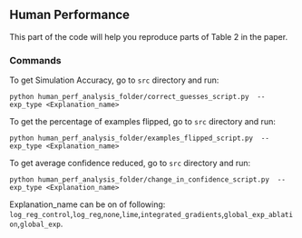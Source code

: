 ## Human Performance

This part of the code will help you reproduce parts of Table 2 in the paper.

### Commands

To get Simulation Accuracy, go to `src` directory and run:

`python human_perf_analysis_folder/correct_guesses_script.py  --exp_type <Explanation_name>`

To get the percentage of examples flipped, go to `src` directory and run:

`python human_perf_analysis_folder/examples_flipped_script.py  --exp_type <Explanation_name>`

To get average confidence reduced, go to `src` directory and run:

`python human_perf_analysis_folder/change_in_confidence_script.py  --exp_type <Explanation_name>`

Explanation_name can be on of following: `log_reg_control`,`log_reg`,`none`,`lime`,`integrated_gradients`,`global_exp_ablation`,`global_exp`.
